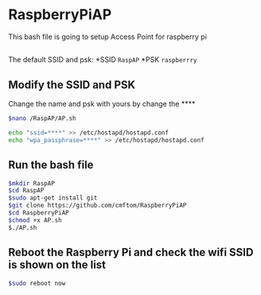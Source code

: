 # RaspberryPiAP

This bash file is going to setup Access Point for raspberry pi
##
The default SSID and psk:
*SSID `RaspAP`
*PSK `raspberrry`

## Modify the SSID and PSK
Change the name and psk with yours by change the ****
```sh
$nano /RaspAP/AP.sh

echo "ssid=****" >> /etc/hostapd/hostapd.conf
echo "wpa_passphrase=****" >> /etc/hostapd/hostapd.conf
```
## Run the bash file
```sh
$mkdir RaspAP
$cd RaspAP 
$sudo apt-get install git 
$git clone https://github.com/cmftom/RaspberryPiAP
$cd RaspberryPiAP
$chmod +x AP.sh
$./AP.sh
```
## Reboot the Raspberry Pi and check the wifi SSID is shown on the list
```sh
$sudo reboot now
```
